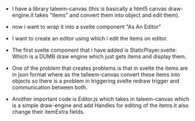 
- I have a library taleem-canvas (this is basically a html5 canvas draw-engine.it takes "items" and convert them into object and edit them).

- now i want to wrap it into a svelte component "As An Editor"
- I want to create an editor using which i edit the items on editor.

- The first svelte component that i have added is 
    StaticPlayer.svelte: Which is a DUMB draw engine which just gets items and display them.

- One of the problem that creates problems is that in svelte the items are in json format where as the talleem-canvas convert these items into objects so there is a problem in triggering svelte redraw trigger and communication between both.

- Another important code is Editor.js which takes in taleem-canvas which is a simple draw-engine and add Handles for editing of the items.it also change their itemExtra fields.
